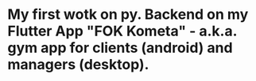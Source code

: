 # My first wotk on py. Backend on my Flutter App "FOK Kometa" - a.k.a. gym app for clients (android) and managers (desktop).
